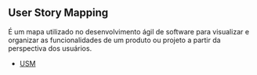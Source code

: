 ## User Story Mapping
É um mapa utilizado no desenvolvimento ágil de software para visualizar e organizar as funcionalidades de um produto ou projeto a partir da perspectiva dos usuários.

- [USM](https://miro.com/app/board/uXjVM5OkKuk=/?share_link_id=714115874456)


